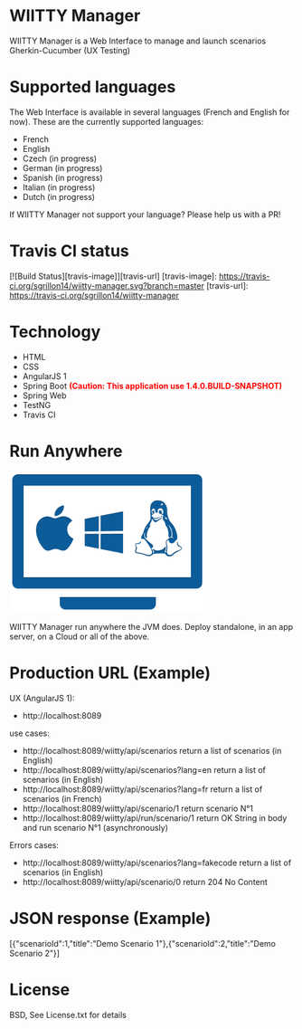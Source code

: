 # WIITTY Manager
WIITTY Manager is a Web Interface to manage and launch scenarios Gherkin-Cucumber (UX Testing)

# Supported languages

The Web Interface is available in several languages (French and English for now). These are the currently supported languages:

* French
* English
* Czech (in progress)
* German (in progress)
* Spanish (in progress)
* Italian (in progress)
* Dutch (in progress)
	
If WIITTY Manager not support your language? Please help us with a PR!

# Travis CI status

[![Build Status][travis-image]][travis-url]
[travis-image]: https://travis-ci.org/sgrillon14/wiitty-manager.svg?branch=master
[travis-url]: https://travis-ci.org/sgrillon14/wiitty-manager


# Technology

* HTML
* CSS
* AngularJS 1
* Spring Boot <b style='color:red'>(Caution: This application use 1.4.0.BUILD-SNAPSHOT)</b>
* Spring Web
* TestNG
* Travis CI

# Run Anywhere
![RunAnywhere](/screenshots/plateforme.png)

WIITTY Manager run anywhere the JVM does. Deploy standalone, in an app server, on a Cloud or all of the above.

# Production URL (Example)

UX (AngularJS 1):
* http://localhost:8089


use cases:
* http://localhost:8089/wiitty/api/scenarios return a list of scenarios (in English) 
* http://localhost:8089/wiitty/api/scenarios?lang=en return a list of scenarios (in English)
* http://localhost:8089/wiitty/api/scenarios?lang=fr return a list of scenarios (in French)
* http://localhost:8089/wiitty/api/scenario/1 return scenario N°1
* http://localhost:8089/wiitty/api/run/scenario/1 return OK String in body and run scenario N°1 (asynchronously)

Errors cases:
* http://localhost:8089/wiitty/api/scenarios?lang=fakecode return a list of scenarios (in English)
* http://localhost:8089/wiitty/api/scenario/0 return 204 No Content

# JSON response (Example)
[{"scenarioId":1,"title":"Demo Scenario 1"},{"scenarioId":2,"title":"Demo Scenario 2"}]


# License

BSD, See License.txt for details
